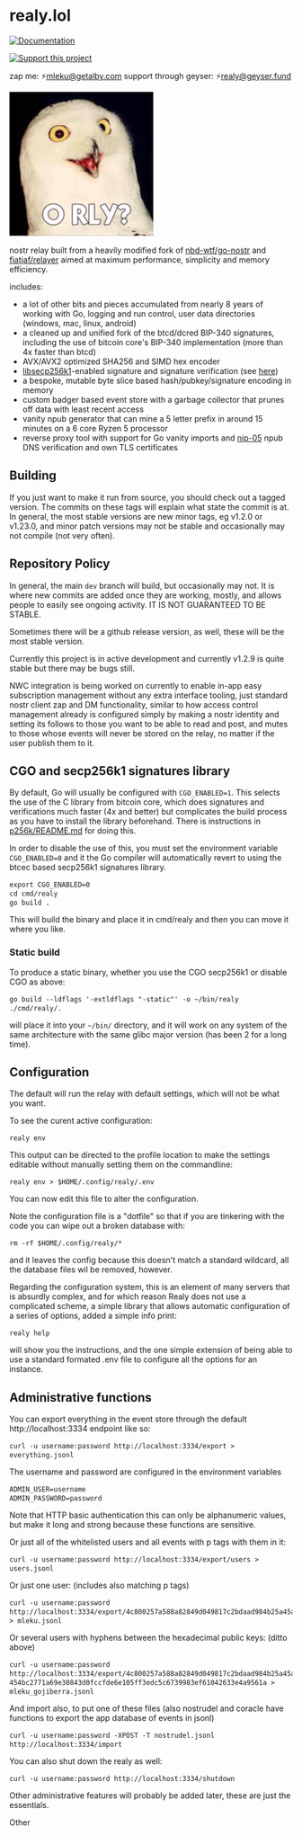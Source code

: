 # realy.lol

[![Documentation](https://img.shields.io/badge/godoc-documentation-blue.svg)](https://pkg.go.dev/realy.lol)

[![Support this project](https://img.shields.io/badge/donate-geyser_crowdfunding_project_page-orange.svg)](https://geyser.fund/project/realy)

zap me: ⚡️mleku@getalby.com support through geyser: ⚡️realy@geyser.fund


![realy.png](./realy.png)

nostr relay built from a heavily modified fork
of [nbd-wtf/go-nostr](https://github.com/nbd-wtf/go-nostr)
and [fiatjaf/relayer](https://github.com/fiatjaf/relayer) aimed at maximum performance,
simplicity and memory efficiency.

includes:

- a lot of other bits and pieces accumulated from nearly 8 years of working with Go, logging and
  run control, user data directories (windows, mac, linux, android)
- a cleaned up and unified fork of the btcd/dcred BIP-340 signatures, including the use of
  bitcoin core's BIP-340 implementation (more than 4x faster than btcd)
- AVX/AVX2 optimized SHA256 and SIMD hex encoder
- [libsecp256k1](https://github.com/bitcoin/secp256k1)-enabled signature and signature verification
  (see [here](p256k/README.md))
- a bespoke, mutable byte slice based hash/pubkey/signature encoding in memory
- custom badger based event store with a garbage collector that prunes off data with least recent
  access
- vanity npub generator that can mine a 5 letter prefix in around 15 minutes on a 6 core Ryzen 5
  processor
- reverse proxy tool with support for Go vanity imports and [nip-05](https://github.com/nostr-protocol/nips/blob/master/05.md) npub DNS verification and own
  TLS certificates

## Building

If you just want to make it run from source, you should check out a tagged version. The commits on these tags will 
explain what state the commit is at. In general, the most stable versions are new minor tags, eg v1.2.0 or v1.23.0, and minor 
patch versions may not be stable and occasionally may not compile (not very often).

## Repository Policy

In general, the main `dev` branch will build, but occasionally may not. It is where new commits are added once they are 
working, mostly, and allows people to easily see ongoing activity. IT IS NOT GUARANTEED TO BE STABLE.

Sometimes there will be a github release version, as well, these will be the most stable version.

Currently this project is in active development and currently v1.2.9 is quite stable but there may be bugs still.

NWC integration is being worked on currently to enable in-app easy subscription management without any extra interface
tooling, just standard nostr client zap and DM functionality, similar to how access control management already is 
configured simply by making a nostr identity and setting its follows to those you want to be able to read and post, and 
mutes to those whose events will never be stored on the relay, no matter if the user publish them to it.

## CGO and secp256k1 signatures library

By default, Go will usually be configured with `CGO_ENABLED=1`. This selects the use of the 
C library from bitcoin core, which does signatures and verifications much faster (4x and better)
but complicates the build process as you have to install the library beforehand. There is
instructions in [p256k/README.md](p256k/README.md) for doing this.

In order to disable the use of this, you must set the environment variable `CGO_ENABLED=0` and
it the Go compiler will automatically revert to using the btcec based secp256k1 signatures 
library.

    export CGO_ENABLED=0
    cd cmd/realy
    go build .

This will build the binary and place it in cmd/realy and then you can move it where you like.

### Static build

To produce a static binary, whether you use the CGO secp256k1 or disable CGO as above:

    go build --ldflags '-extldflags "-static"' -o ~/bin/realy ./cmd/realy/.

will place it into your `~/bin/` directory, and it will work on any system of the same architecture with the same glibc major version (has been 2 for a long time).

## Configuration

The default will run the relay with default settings, which will not be what you
want.

To see the curent active configuration:

    realy env

This output can be directed to the profile location to make the settings 
editable without manually setting them on the commandline:

    realy env > $HOME/.config/realy/.env

You can now edit this file to alter the configuration.

Note the configuration file is a "dotfile" so that if you are tinkering with the
code you can wipe out a broken database with:

    rm -rf $HOME/.config/realy/*

and it leaves the config because this doesn't match a standard wildcard, all the
database files wil be removed, however.

Regarding the configuration system, this is an element of many servers that is 
absurdly complex, and for which reason Realy does not use a complicated scheme,
a simple library that allows automatic configuration of a series of options,
added a simple info print:

    realy help

will show you the instructions, and the one simple extension of being able to
use a standard formated .env file to configure all the options for an instance.

## Administrative functions

You can export everything in the event store through the default http://localhost:3334 endpoint
like so:

    curl -u username:password http://localhost:3334/export > everything.jsonl

The username and password are configured in the environment variables 

    ADMIN_USER=username
    ADMIN_PASSWORD=password

Note that HTTP basic authentication this can only be alphanumeric values, but 
make it long and strong because these functions are sensitive.

Or just all of the whitelisted users and all events with p tags with them in it:

    curl -u username:password http://localhost:3334/export/users > users.jsonl

Or just one user: (includes also matching p tags)

    curl -u username:password http://localhost:3334/export/4c800257a588a82849d049817c2bdaad984b25a45ad9f6dad66e47d3b47e3b2f > mleku.jsonl

Or several users with hyphens between the hexadecimal public keys: (ditto above)

    curl -u username:password http://localhost:3334/export/4c800257a588a82849d049817c2bdaad984b25a45ad9f6dad66e47d3b47e3b2f-454bc2771a69e30843d0fccfde6e105ff3edc5c6739983ef61042633e4a9561a > mleku_gojiberra.jsonl

And import also, to put one of these files (also nostrudel and coracle have functions to 
export the app database of events in jsonl)

    curl -u username:password -XPOST -T nostrudel.jsonl http://localhost:3334/import

You can also shut down the realy as well:

    curl -u username:password http://localhost:3334/shutdown

Other administrative features will probably be added later, these are just the
essentials.

Other
